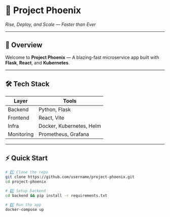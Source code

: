 # 🚀 Project Phoenix
*Rise, Deploy, and Scale — Faster than Ever*

---

## 📜 Overview
Welcome to **Project Phoenix** — A blazing-fast microservice app built with **Flask**, **React**, and **Kubernetes**.  

---

## 🛠️ Tech Stack
| Layer      | Tools |
|------------|-------|
| Backend    | Python, Flask |
| Frontend   | React, Vite |
| Infra      | Docker, Kubernetes, Helm |
| Monitoring | Prometheus, Grafana |

---

## ⚡ Quick Start
```bash
# 1️⃣ Clone the repo
git clone https://github.com/username/project-phoenix.git
cd project-phoenix

# 2️⃣ Setup backend
cd backend && pip install -r requirements.txt

# 3️⃣ Run the app
docker-compose up
